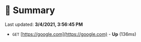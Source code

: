 # 📖 Summary
Last updated: **3/4/2021, 3:56:45 PM**

- `GET` [https://google.com](https://google.com) - **Up** (136ms)

